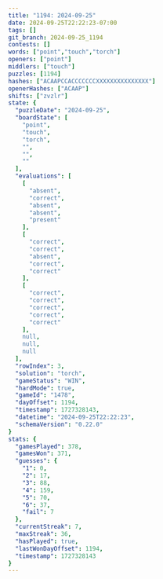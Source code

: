 ```yaml
---
title: "1194: 2024-09-25"
date: 2024-09-25T22:22:23-07:00
tags: []
git_branch: 2024-09-25_1194
contests: []
words: ["point","touch","torch"]
openers: ["point"]
middlers: ["touch"]
puzzles: [1194]
hashes: ["ACAAPCCACCCCCCCXXXXXXXXXXXXXXX"]
openerHashes: ["ACAAP"]
shifts: ["zvzlr"]
state: {
  "puzzleDate": "2024-09-25",
  "boardState": [
    "point",
    "touch",
    "torch",
    "",
    "",
    ""
  ],
  "evaluations": [
    [
      "absent",
      "correct",
      "absent",
      "absent",
      "present"
    ],
    [
      "correct",
      "correct",
      "absent",
      "correct",
      "correct"
    ],
    [
      "correct",
      "correct",
      "correct",
      "correct",
      "correct"
    ],
    null,
    null,
    null
  ],
  "rowIndex": 3,
  "solution": "torch",
  "gameStatus": "WIN",
  "hardMode": true,
  "gameId": "1478",
  "dayOffset": 1194,
  "timestamp": 1727328143,
  "datetime": "2024-09-25T22:22:23",
  "schemaVersion": "0.22.0"
}
stats: {
  "gamesPlayed": 378,
  "gamesWon": 371,
  "guesses": {
    "1": 0,
    "2": 17,
    "3": 88,
    "4": 159,
    "5": 70,
    "6": 37,
    "fail": 7
  },
  "currentStreak": 7,
  "maxStreak": 36,
  "hasPlayed": true,
  "lastWonDayOffset": 1194,
  "timestamp": 1727328143
}
---
```

<!-- more -->
